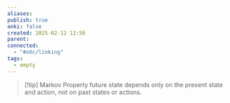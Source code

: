 ```yaml
---
aliases: 
publish: true
anki: false
created: 2025-02-12 12:56
parent: 
connected:
  - "#обс/linking"
tags:
  - empty
---
```



> [!tip] Markov Property
future state depends only on the present state and action, not on past states or actions​.
